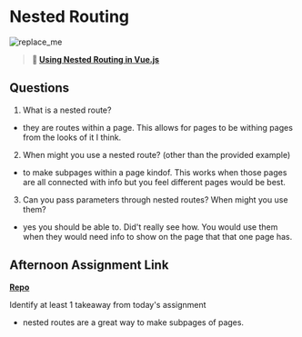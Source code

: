 # Nested Routing

![replace_me](https://codeworks.blob.core.windows.net/public/assets/img/illustrations/placeholder.svg)

> **📖 [Using Nested Routing in Vue.js](https://codeworksacademy.com/fs-student-guide/resources/wk6/04-Child-Routes)**

## Questions

1. What is a nested route?
- they are routes within a page. This allows for pages to be withing pages from the looks of it I think.
2. When might you use a nested route? (other than the provided example)
- to make subpages within a page kindof. This works when those pages are all connected with info but you feel different pages would be best.
3. Can you pass parameters through nested routes? When might you use them?
- yes you should be able to. Did't really see how. You would use them when they would need info to show on the page that that one page has.
## Afternoon Assignment Link

**[Repo](https://github.com/laxmeyers/blogger)**

Identify at least 1 takeaway from today's assignment
- nested routes are a great way to make subpages of pages.